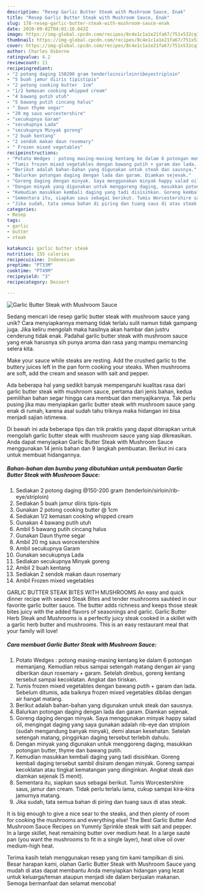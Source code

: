 ```yaml
---
description: "Resep Garlic Butter Steak with Mushroom Sauce, Enak"
title: "Resep Garlic Butter Steak with Mushroom Sauce, Enak"
slug: 178-resep-garlic-butter-steak-with-mushroom-sauce-enak
date: 2020-09-02T04:01:16.643Z
image: https://img-global.cpcdn.com/recipes/8c4e1c1a1e21fa67/751x532cq70/garlic-butter-steak-with-mushroom-sauce-foto-resep-utama.jpg
thumbnail: https://img-global.cpcdn.com/recipes/8c4e1c1a1e21fa67/751x532cq70/garlic-butter-steak-with-mushroom-sauce-foto-resep-utama.jpg
cover: https://img-global.cpcdn.com/recipes/8c4e1c1a1e21fa67/751x532cq70/garlic-butter-steak-with-mushroom-sauce-foto-resep-utama.jpg
author: Charles Osborne
ratingvalue: 4.2
reviewcount: 11
recipeingredient:
- "2 potong daging 150200 gram tenderloinsirloinribeyestriploin"
- "5 buah jamur diiris tipistipis"
- "2 potong cooking butter  1cm"
- "1/2 kemasan cooking whipped cream"
- "4 bawang putih utuh"
- "5 bawang putih cincang halus"
- " Daun thyme segar"
- "20 mg saus worcestershire"
- "secukupnya Garam"
- "secukupnya Lada"
- "secukupnya Minyak goreng"
- "2 buah kentang"
- "2 sendok makan daun rosemary"
- " Frozen mixed vegetables"
recipeinstructions:
- "Potato Wedges : potong masing-masing kentang ke dalam 6 potongan memanjang. Kemudian rebus sampai setengah matang dengan air yang diberikan daun rosemary + garam. Setelah direbus, goreng kentang tersebut sampai kecoklatan. Angkat dan tiriskan."
- "Tumis frozen mixed vegetables dengan bawang putih + garam dan lada. Sebelum ditumis, ada baiknya frozen mixed vegetables dibilas dengan air hangat matang."
- "Berikut adalah bahan-bahan yang digunakan untuk steak dan sausnya."
- "Balurkan potongan daging dengan lada dan garam. Diamkan sejenak."
- "Goreng daging dengan minyak. Saya menggunakan minyak happy salad oil, mengingat daging yang saya gunakan adalah rib-eye dan striploin (sudah mengandung banyak minyak), demi alasan kesehatan. Setelah setengah matang, pinggirkan daging tersebut terlebih dahulu."
- "Dengan minyak yang digunakan untuk menggoreng daging, masukkan potongan butter, thyme dan bawang putih."
- "Kemudian masukkan kembali daging yang tadi disisihkan. Goreng kembali daging tersebut sambil disiram dengan minyak. Goreng sampai kecoklatan atau tingkat kematangan yang diinginkan. Angkat steak dan diamkan sejenak (5 menit)."
- "Sementara itu, siapkan saus sebagai berikut. Tumis Worcestershire saus, jamur dan cream. Tidak perlu terlalu lama, cukup sampai kira-kira jamurnya matang."
- "Jika sudah, tata semua bahan di piring dan tuang saus di atas steak."
categories:
- Resep
tags:
- garlic
- butter
- steak

katakunci: garlic butter steak 
nutrition: 155 calories
recipecuisine: Indonesian
preptime: "PT33M"
cooktime: "PT49M"
recipeyield: "3"
recipecategory: Dessert

---
```



![Garlic Butter Steak with Mushroom Sauce](https://img-global.cpcdn.com/recipes/8c4e1c1a1e21fa67/751x532cq70/garlic-butter-steak-with-mushroom-sauce-foto-resep-utama.jpg)

Sedang mencari ide resep garlic butter steak with mushroom sauce yang unik? Cara menyiapkannya memang tidak terlalu sulit namun tidak gampang juga. Jika keliru mengolah maka hasilnya akan hambar dan justru cenderung tidak enak. Padahal garlic butter steak with mushroom sauce yang enak harusnya sih punya aroma dan rasa yang mampu memancing selera kita.

Make your sauce while steaks are resting. Add the crushed garlic to the buttery juices left in the pan form cooking your steaks. When mushrooms are soft, add the cream and season with salt and pepper.

Ada beberapa hal yang sedikit banyak mempengaruhi kualitas rasa dari garlic butter steak with mushroom sauce, pertama dari jenis bahan, kedua pemilihan bahan segar hingga cara membuat dan menyajikannya. Tak perlu pusing jika mau menyiapkan garlic butter steak with mushroom sauce yang enak di rumah, karena asal sudah tahu triknya maka hidangan ini bisa menjadi sajian istimewa.


Di bawah ini ada beberapa tips dan trik praktis yang dapat diterapkan untuk mengolah garlic butter steak with mushroom sauce yang siap dikreasikan. Anda dapat menyiapkan Garlic Butter Steak with Mushroom Sauce menggunakan 14 jenis bahan dan 9 langkah pembuatan. Berikut ini cara untuk membuat hidangannya.

<!--inarticleads1-->

##### Bahan-bahan dan bumbu yang dibutuhkan untuk pembuatan Garlic Butter Steak with Mushroom Sauce:

1. Sediakan 2 potong daging @150-200 gram (tenderloin/sirloin/rib-eye/striploin)
1. Sediakan 5 buah jamur diiris tipis-tipis
1. Gunakan 2 potong cooking butter @ 1cm
1. Sediakan 1/2 kemasan cooking whipped cream
1. Gunakan 4 bawang putih utuh
1. Ambil 5 bawang putih cincang halus
1. Gunakan  Daun thyme segar
1. Ambil 20 mg saus worcestershire
1. Ambil secukupnya Garam
1. Gunakan secukupnya Lada
1. Sediakan secukupnya Minyak goreng
1. Ambil 2 buah kentang
1. Sediakan 2 sendok makan daun rosemary
1. Ambil  Frozen mixed vegetables


GARLIC BUTTER STEAK BITES WITH MUSHROOMS An easy and quick dinner recipe with seared Steak Bites and tender mushrooms sautéed in our favorite garlic butter sauce. The butter adds richness and keeps those steak bites juicy with the added flavors of seasonings and garlic. Garlic Butter Herb Steak and Mushrooms is a perfectly juicy steak cooked in a skillet with a garlic herb butter and mushrooms. This is an easy restaurant meal that your family will love! 

<!--inarticleads2-->

##### Cara membuat Garlic Butter Steak with Mushroom Sauce:

1. Potato Wedges : potong masing-masing kentang ke dalam 6 potongan memanjang. Kemudian rebus sampai setengah matang dengan air yang diberikan daun rosemary + garam. Setelah direbus, goreng kentang tersebut sampai kecoklatan. Angkat dan tiriskan.
1. Tumis frozen mixed vegetables dengan bawang putih + garam dan lada. Sebelum ditumis, ada baiknya frozen mixed vegetables dibilas dengan air hangat matang.
1. Berikut adalah bahan-bahan yang digunakan untuk steak dan sausnya.
1. Balurkan potongan daging dengan lada dan garam. Diamkan sejenak.
1. Goreng daging dengan minyak. Saya menggunakan minyak happy salad oil, mengingat daging yang saya gunakan adalah rib-eye dan striploin (sudah mengandung banyak minyak), demi alasan kesehatan. Setelah setengah matang, pinggirkan daging tersebut terlebih dahulu.
1. Dengan minyak yang digunakan untuk menggoreng daging, masukkan potongan butter, thyme dan bawang putih.
1. Kemudian masukkan kembali daging yang tadi disisihkan. Goreng kembali daging tersebut sambil disiram dengan minyak. Goreng sampai kecoklatan atau tingkat kematangan yang diinginkan. Angkat steak dan diamkan sejenak (5 menit).
1. Sementara itu, siapkan saus sebagai berikut. Tumis Worcestershire saus, jamur dan cream. Tidak perlu terlalu lama, cukup sampai kira-kira jamurnya matang.
1. Jika sudah, tata semua bahan di piring dan tuang saus di atas steak.


It is big enough to give a nice sear to the steaks, and then plenty of room for cooking the mushrooms and everything else! The Best Garlic Butter And Mushroom Sauce Recipes on Yummly Sprinkle steak with salt and pepper. In a large skillet, heat remaining butter over medium heat. In a large sauté pan (you want the mushrooms to fit in a single layer), heat olive oil over medium-high heat. 

Terima kasih telah menggunakan resep yang tim kami tampilkan di sini. Besar harapan kami, olahan Garlic Butter Steak with Mushroom Sauce yang mudah di atas dapat membantu Anda menyiapkan hidangan yang lezat untuk keluarga/teman ataupun menjadi ide dalam berjualan makanan. Semoga bermanfaat dan selamat mencoba!
